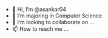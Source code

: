 - 👋 Hi, I’m @asankar04
- 👀 I’m majoring in Computer Science
- 💞️ I’m looking to collaborate on ...
- 📫 How to reach me ...

<!---
asankar04/asankar04 is a ✨ special ✨ repository because its `README.md` (this file) appears on your GitHub profile.
You can click the Preview link to take a look at your changes.
--->
